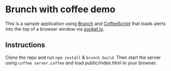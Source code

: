# Brunch with coffee demo
This is a sample application using [Brunch](http://brunch.io/) and [CoffeeScript](http://coffeescript.org/) that loads alerts into the top of a browser window via [socket.io](http://socket.io).

## Instructions

Clone the repo and run `npm install` & `brunch build`.
Then start the server using `coffee server.coffee` and load public/index.html in your browser.

